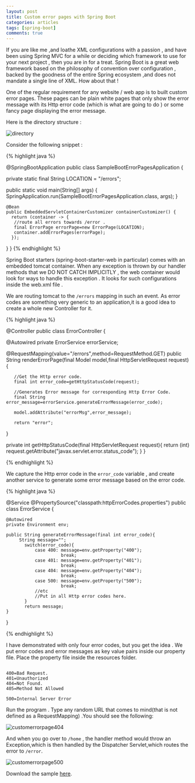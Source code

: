 ```yaml
---
layout: post
title: Custom error pages with Spring Boot
categories: articles
tags: [spring-boot]
comments: true
---
```


If you are like me ,and loathe XML configurations with a passion , and have been using Spring MVC for a while or deciding which framework to use for your next project , then you are in for a treat. Spring Boot is a great web framework based on the philosophy of convention over configuration , backed by the goodness of the entire Spring ecosystem ,and does not mandate a single line of XML. How about that ! 

One of the regular requirement for any website / web app is to built custom error pages. These pages can be plain white pages that only show the error message with its Http error code (which is what are going to do ) or some fancy page displaying the error message.

Here is the directory structure :

![directory](https://cloud.githubusercontent.com/assets/7692552/10869162/ec15e896-80cb-11e5-8eaa-27161194aeb8.png "Directory")


Consider the following snippet :

{% highlight java %}

@SpringBootApplication
public class SampleBootErrorPagesApplication {
	
   private static final String LOCATION = "/errors";

   public static void main(String[] args) {
       SpringApplication.run(SampleBootErrorPagesApplication.class, args);
   }
    
    @Bean
    public EmbeddedServletContainerCustomizer containerCustomizer() {
      return (container -> {
   	   //route all errors towards /error .
   	   final ErrorPage errorPage=new ErrorPage(LOCATION);
   	   container.addErrorPages(errorPage);
      });
   }
 }
{% endhighlight %}

Spring Boot starters (spring-boot-starter-web in particular) comes with an embedded tomcat container. When any exception is thrown by our handler methods that we DO NOT CATCH IMPLICITLY ,  the web container would look for ways to handle this exception . It looks for such configurations  inside the web.xml file .

We are routing tomcat to the  `/errors` mapping in such an event. As error codes are something very generic to an application,it is a good idea to create a whole new Controller for it.

{% highlight java %}

@Controller
public class ErrorController {

   @Autowired
   private ErrorService errorService;
	     
   @RequestMapping(value="/errors",method=RequestMethod.GET)
   public String renderErrorPage(final Model model,final HttpServletRequest request){
	   
	   //Get the Http error code.
	   final int error_code=getHttpStatusCode(request);
	   
	   //Generates Error message for corresponding Http Error Code.
	   final String error_message=errorService.generateErrorMessage(error_code);
	   
	   model.addAttribute("errorMsg",error_message);
	   
	   return "error";
   }  
	   
   private int getHttpStatusCode(final HttpServletRequest request){
	   return (int) request.getAttribute("javax.servlet.error.status_code");
   }
}

{% endhighlight %}

We capture the Http error code in the `error_code` variable , and create another service  to generate some error message based on the error code.

{% highlight java %}

@Service
@PropertySource("classpath:httpErrorCodes.properties")
public class ErrorService {
	
	@Autowired
	private Environment env;

	public String generateErrorMessage(final int error_code){
		 String message="";
		   switch(error_code){  
			   case 400: message=env.getProperty("400");
			   			 break;
			   case 401: message=env.getProperty("401");
			   			 break;
			   case 404: message=env.getProperty("404");
			   			 break;
			   case 500: message=env.getProperty("500");
			   			 break;
			   //etc 
			   //Put in all Http error codes here.
		   }
		   return message;
	}
}

{% endhighlight %}

I have  demonstrated with  only four error codes, but you get the idea  . We put error codes and error messages as key value pairs inside our property file. Place the property file inside the resources folder.

```

400=Bad Request.
401=Unauthorized
404=Not Found.
405=Method Not Allowed

500=Internal Server Error

```

Run the program . Type any random URL that comes to mind(that is not defined as a RequestMapping) .You should see the following:

![customerrorpage404](https://cloud.githubusercontent.com/assets/7692552/10869183/fcb60720-80cc-11e5-87d9-0b5eda78e4ec.png "404")

And when you go over to `/home` , the handler method would throw an Exception,which is then handled  by the Dispatcher Servlet,which routes the error to `/error`. 

![customerrorpage500](https://cloud.githubusercontent.com/assets/7692552/10869195/4d1b6a2a-80cd-11e5-94c6-94ebd9bf968a.png "500")




Download the sample  [here](https://github.com/Ankush1992/sample-boot-error-pages).

